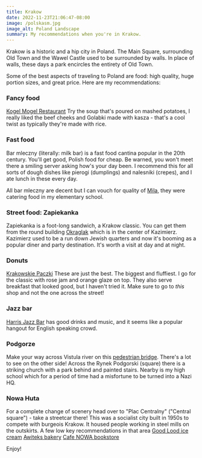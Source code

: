 ```yaml
---
title: Krakow
date: 2022-11-23T21:06:47-08:00
image: /polskasm.jpg
image_alt: Poland Landscape
summary: My recommendations when you're in Krakow.
---
```


Krakow is a historic and a hip city in Poland. The Main Square, surrounding Old Town and the Wawel Castle used to be surrounded by walls. In place of walls, these days a park encircles the entirety of Old Town.

Some of the best aspects of traveling to Poland are food: high quality, huge portion sizes, and great price. Here are my recommendations:

### Fancy food
[Kogel Mogel Restaurant](https://goo.gl/maps/Qgqmgrdxix2K67i39)
Try the soup that's poured on mashed potatoes, I really liked the beef cheeks and Golabki made with kasza - that's a cool twist as typically they're made with rice.

### Fast food
Bar mleczny (literally: milk bar) is a fast food cantina popular in the 20th century. You'll get good, Polish food for cheap. Be warned, you won't meet there a smiling server asking how's your day been. I recommend this for all sorts of dough dishes like pierogi (dumplings) and nalesniki (crepes), and I ate lunch in these every day.

All bar mleczny are decent but I can vouch for quality of [Mila](https://goo.gl/maps/pZgiGmjP2HBLDjXc6), they were catering food in my elementary school. 

### Street food: Zapiekanka
Zapiekanka is a foot-long sandwich, a Krakow classic. You can get them from the round building [Okraglak](https://goo.gl/maps/J1FCHA4e6wuMW7ND9)
which is in the center of Kazimierz. Kazimierz used to be a run down Jewish quarters and now it's booming as a popular diner and party destination. It's worth a visit at day and at night.

### Donuts
[Krakowskie Paczki](https://goo.gl/maps/BLSaxmRddPVGzyTj9)
These are just the best. The biggest and fluffiest. I go for the classic with rose jam and orange glaze on top. They also serve breakfast that looked good, but I haven't tried it.
Make sure to go to *this* shop and not the one across the street!

### Jazz bar
[Harris Jazz Bar](https://goo.gl/maps/7gbkj3Cm1itprS3RA) has good drinks and music, and it seems like a popular hangout for English speaking crowd.

### Podgorze
Make your way across Vistula river on this [pedestrian bridge](https://goo.gl/maps/4HSKDGpUmF8UgBZu7). There's a lot to see on the other side! Across the Rynek Podgorski (square) there is a striking church with a park behind and painted stairs. Nearby is my high school which for a period of time had a  misfortune to be turned into a Nazi HQ.

### Nowa Huta
For a complete change of scenery head over to "Plac Centralny" ("Central square") - take a streetcar there! This was a socialist city built in 1950s to compete with burgeois Krakow. It housed people working in steel mills on the outskirts. A few low key recommendations in that area
[Good Lood ice cream](https://goo.gl/maps/ghCsuzShhS8rBCfm8)
[Awiteks bakery](https://goo.gl/maps/r7c8yYAfesGLvFM47)
[Cafe NOWA bookstore](https://g.page/NOWAwHUCIE?share)

Enjoy!

